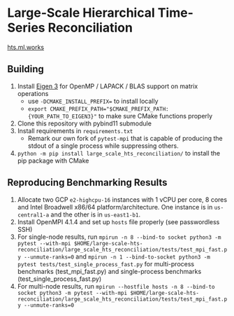 # Large-Scale Hierarchical Time-Series Reconciliation

[hts.ml.works](http://hts.ml.works)


## Building

1. Install [Eigen 3](https://eigen.tuxfamily.org/index.php?title=Main_Page) for OpenMP / LAPACK / BLAS support on matrix operations
   * use `-DCMAKE_INSTALL_PREFIX=` to install locally
   * `export CMAKE_PREFIX_PATH="$CMAKE_PREFIX_PATH:{YOUR_PATH_TO_EIGEN3}"` to make sure CMake functions properly
2. Clone this repository with pybind11 submodule
3. Install requirements in `requirements.txt`
   * Remark our own fork of `pytest-mpi` that is capable of producing the stdout of a single process while suppressing others.
4. `python -m pip install large_scale_hts_reconciliation/` to install the pip package with CMake


## Reproducing Benchmarking Results

1. Allocate two GCP `e2-highcpu-16` instances with 1 vCPU per core, 8 cores and Intel Broadwell x86/64
platform/architecture. One instance is in `us-central1-a` and the other is in `us-east1-b1`.
2. Install OpenMPI 4.1.4 and set up `hosts` file properly (see passwordless SSH)
3. For single-node results, run `mpirun -n 8 --bind-to socket python3 -m pytest --with-mpi $HOME/large-scale-hts-reconciliation/large_scale_hts_reconciliation/tests/test_mpi_fast.py --unmute-ranks=0` and `mpirun -n 1 --bind-to-socket python3 -m pytest tests/test_single_process_fast.py` for multi-process benchmarks (test_mpi_fast.py) and single-process benchmarks (test_single_process_fast.py)
4. For multi-node results, run `mpirun --hostfile hosts -n 8 --bind-to socket python3 -m pytest --with-mpi $HOME/large-scale-hts-reconciliation/large_scale_hts_reconciliation/tests/test_mpi_fast.py --unmute-ranks=0`